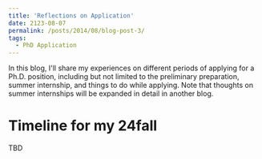 ```yaml
---
title: 'Reflections on Application'
date: 2123-08-07
permalink: /posts/2014/08/blog-post-3/
tags:
  - PhD Application
---
```


In this blog, I'll share my experiences on different periods of applying for a Ph.D. position, including but not limited to the preliminary preparation, summer internship, and things to do while applying. Note that thoughts on summer internships will be expanded in detail in another blog.

Timeline for my 24fall
======
TBD
